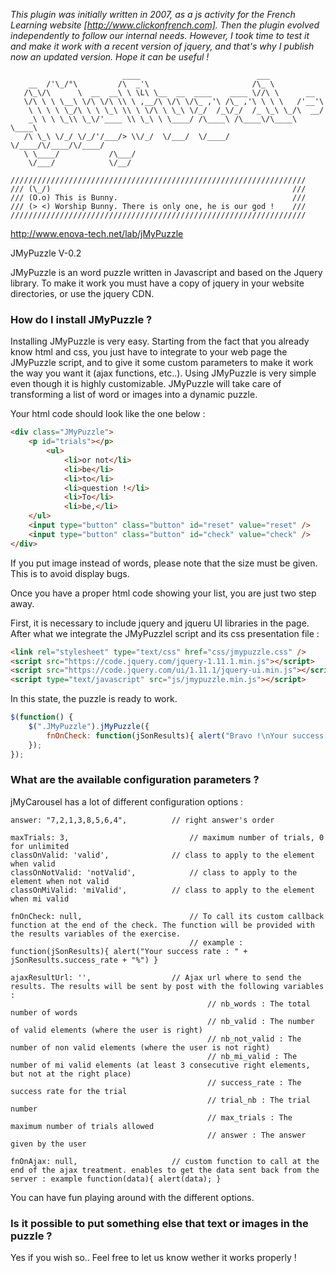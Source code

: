 *This plugin was initially written in 2007, as a js activity for the French Learning website [http://www.clickonfrench.com]. Then the plugin evolved independently to follow our internal needs. However, I took time to test it and make it work with a recent version of jquery, and that's why I publish now an updated version. Hope it can be useful !*
```
                         ____                          ___
    __  /'\_/°\         /\  _'\                       /\_ \
   /\_\/\      \  __  __\ \ \L\ \__  __  ____    ____ \//\ \      __   
   \/\ \ \ \__\ \/\ \/\ \\ \ ,__/\ \/\ \/\_ ,'\ /\_ ,'\ \ \ \   /'__'\
    \ \ \ \ \_/\ \ \ \_\ \\ \ \/\ \ \_\ \/_/  /_\/_/  /_ \_\ \_/\  __/ 
    _\ \ \ \_\\ \_\/'____ \\ \_\ \ \____/ /\____\ /\____\/\____\ \____\
   /\ \_\ \/_/ \/_/'/___/> \\/_/  \/___/  \/____/ \/____/\/____/\/____/
   \ \____/           /\___/                                           
    \/___/            \/__/                                            
```
```
//////////////////////////////////////////////////////////////////
/// (\_/)                                                      ///
/// (O.o) This is Bunny.                                       ///
/// (> <) Worship Bunny. There is only one, he is our god !    ///
//////////////////////////////////////////////////////////////////
```

http://www.enova-tech.net/lab/jMyPuzzle        

JMyPuzzle V-0.2

JMyPuzzle is an word puzzle written in Javascript and based on the Jquery library. To make it work you must have a copy of jquery in your website directories, or use the jquery CDN.


### How do I install JMyPuzzle ?

Installing JMyPuzzle is very easy. Starting from the fact that you already know html and css, you just have to integrate to your web page the JMyPuzzle script, and to give it some custom parameters to make it work the way you want it (ajax functions, etc..). Using JMyPuzzle is very simple even though it is highly customizable. JMyPuzzle will take care of transforming a list of word or images into a dynamic puzzle.

Your html code should look like the one below :
```html
<div class="JMyPuzzle">
    <p id="trials"></p>
        <ul>
            <li>or not</li>
            <li>be</li>
            <li>to</li>
            <li>question !</li>
            <li>To</li>
            <li>be,</li>
    </ul>
    <input type="button" class="button" id="reset" value="reset" />
    <input type="button" class="button" id="check" value="check" />
</div>
```

If you put image instead of words, please note that the size must be given. This is to avoid display bugs.

Once you have a proper html code showing your list, you are just two step away.

First, it is necessary to include jquery and jqueru UI libraries in the page.
After what we integrate the JMyPuzzlel script and its css presentation file :
```html
<link rel="stylesheet" type="text/css" href="css/jmypuzzle.css" />
<script src="https://code.jquery.com/jquery-1.11.1.min.js"></script>
<script src="https://code.jquery.com/ui/1.11.1/jquery-ui.min.js"></script>
<script type="text/javascript" src="js/jmypuzzle.min.js"></script>
```

In this state, the puzzle is ready to work.

```javascript
$(function() {
    $(".JMyPuzzle").jMyPuzzle({
        fnOnCheck: function(jSonResults){ alert("Bravo !\nYour success rate : " + jSonResults.success_rate + "%") }
    });
});
```

### What are the available configuration parameters ?

jMyCarousel has a lot of different configuration options :

```
answer: "7,2,1,3,8,5,6,4",			// right answer's order
        
maxTrials: 3,							// maximum number of trials, 0 for unlimited
classOnValid: 'valid',				// class to apply to the element when valid
classOnNotValid: 'notValid',			// class to apply to the element when not valid
classOnMiValid: 'miValid',			// class to apply to the element when mi valid
        			
fnOnCheck: null,						// To call its custom callback function at the end of the check. The function will be provided with the results variables of the exercise.
        								// example : function(jSonResults){ alert("Your success rate : " + jSonResults.success_rate + "%") }
        									
ajaxResultUrl: '',					// Ajax url where to send the results. The results will be sent by post with the following variables :
        									// nb_words : The total number of words
        									// nb_valid : The number of valid elements (where the user is right)
        									// nb_not_valid : The number of non valid elements (where the user is not right)
        									// nb_mi_valid : The number of mi valid elements (at least 3 consecutive right elements, but not at the right place)
        									// success_rate : The success rate for the trial
        									// trial_nb : The trial number
        									// max_trials : The maximum number of trials allowed 
        									// answer : The answer given by the user
        										
fnOnAjax: null,						// custom function to call at the end of the ajax treatment. enables to get the data sent back from the server : example function(data){ alert(data); }
```


You can have fun playing around with the different options.


### Is it possible to put something else that text or images in the puzzle ?

Yes if you wish so.. Feel free to let us know wether it works properly ! 
   

